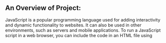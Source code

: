 An Overview of Project:
-----------------------

JavaScript is a popular programming language used for adding interactivity and
dynamic functionality to websites. It can also be used in other environments,
such as servers and mobile applications. To run a JavaScript script in a web
browser, you can include the code in an HTML file using <script> tags.
JavaScript's versatility, wide adoption, and easy-to-learn syntax make it amazing.
It offers a rich set of features and APIs for building interactive user interfaces,
manipulating data, and handling asynchronous operations.
The language has a thriving community, abundant resources, and a vast ecosystem of
libraries and frameworks. JavaScript's ability to run on any device with a browser
makes it a powerful tool for web development.







